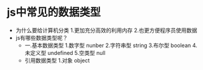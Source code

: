 # js中常见的数据类型
- 为什么要给计算机分类
   1.更加充分高效的利用内存
   2.也更方便程序员使用数据
- js有哪些数据类型呢？
    - 一.基本数据类型
        1.数字型   nunber
        2.字符串型 string
        3.布尔型   boolean
        4.未定义型 undefined
        5.空类型   null
    - 引用数据类型
        1.对象     object